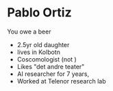 # Pablo Ortiz
You owe a beer

- 2.5yr old daughter
- lives in Kolbotn
- Coscomologist (not )
- Likes "det andre teater"
- AI researcher for 7 years,
- Worked at Telenor research lab